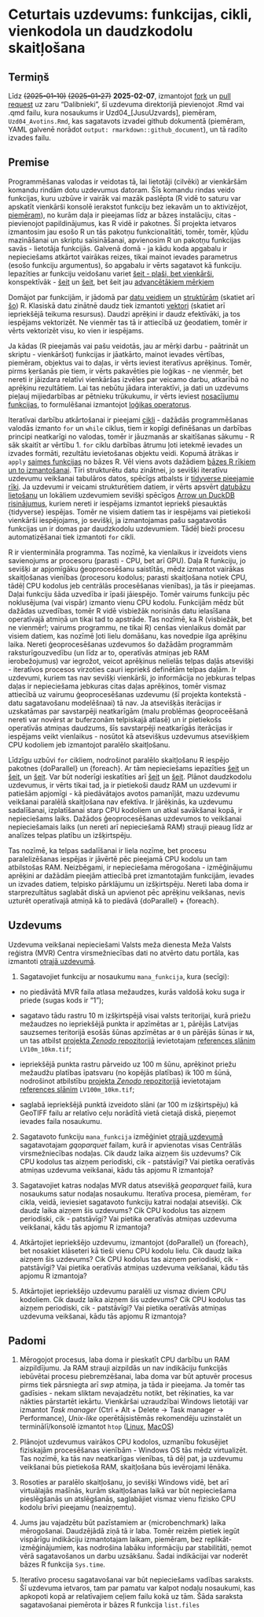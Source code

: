 Ceturtais uzdevums: funkcijas, cikli, vienkodola un daudzkodolu
skaitļošana
================

## Termiņš

Līdz ~~(2025-01-10)~~ ~~(2025-01-27)~~ **2025-02-07**, izmantojot
[fork](https://docs.github.com/en/pull-requests/collaborating-with-pull-requests/working-with-forks/fork-a-repo)
un [pull
request](https://docs.github.com/en/pull-requests/collaborating-with-pull-requests/proposing-changes-to-your-work-with-pull-requests/creating-a-pull-request-from-a-fork)
uz zaru “Dalibnieki”, šī uzdevuma direktorijā pievienojot .Rmd vai .qmd
failu, kura nosaukums ir Uzd04\_\[JusuUzvards\], piemēram,
`Uzd04_Avotins.Rmd`, kas sagatavots izvadei github dokumentā (piemēram,
YAML galvenē norādot `output: rmarkdown::github_document`), un tā radīto
izvades failu.

## Premise

Programmēšanas valodas ir veidotas tā, lai lietotāji (cilvēki) ar
vienkāršām komandu rindām dotu uzdevumus datoram. Šīs komandu rindas
veido funkcijas, kuru uzbūve ir vairāk vai mazāk paslēpta (R vidē to
saturu var apskatīt vienkārši konsolē ierakstot funkciju bez iekavām un
to aktivizējot,
[piemēram](https://intro2r.com/looking-behind-the-curtain.html)), no
kurām daļa ir pieejamas līdz ar bāzes instalāciju, citas - pievienojot
papildinājumus, kas R vidē ir pakotnes. Šī projekta ietvaros izmantosim
jau esošo R un tās pakotņu funkcionalitāti, tomēr, tomēr, kļūdu
mazināšanai un skriptu saīsināšanai, apvienosim R un pakotņu funkcijas
savās - lietotāja funkcijās. Galvenā domā - ja kādu koda apgabalu ir
nepieciešams atkārtot vairākas reizes, tikai mainot ievades parametrus
(esošo funkciju argumentus), šo apgabalu ir vērts sagatavot kā funkciju.
Iepazīties ar funkciju veidošanu variet [šeit - plaši, bet
vienkārši](https://intro2r.com/functions-in-r.html), konspektīvāk -
[šeit](https://r4ds.hadley.nz/functions) un
[šeit](https://r4ds.had.co.nz/functions.html), bet šeit jau
[advancētākiem mērķiem](http://adv-r.had.co.nz/Functions.html)

Domājot par funkcijām, ir jādomā par [datu
veidiem](https://intro2r.com/data-types.html) un
[struktūrām](https://intro2r.com/data-structures.html) (skatiet arī
[šo](http://adv-r.had.co.nz/Data-structures.html)) R. Klasiskā datu
zinātnē daudz tiek izmantoti
[vektori](https://r4ds.had.co.nz/vectors.html) (skatiet arī iepriekšējā
teikuma resursus). Daudzi aprēķini ir daudz efektīvāki, ja tos iespējams
vektorizēt. Ne vienmēr tas tā ir attiecībā uz ģeodatiem, tomēr ir vērts
vektorizēt visu, ko vien ir iespējams.

Ja kādas (R pieejamās vai pašu veidotās, jau ar mērķi darbu - paātrināt
un skriptu - vienkāršot) funkcijas ir jāatkārto, mainot ievades
vērtības, piemēram, objektus vai to daļas, ir vērts ieviest iteratīvus
aprēķinus. Tomēr, pirms ķeršanās pie tiem, ir vērts pakavēties pie
loģikas - ne vienmēr, bet nereti ir jāizdara relatīvi vienkāršas izvēles
par veicamo darbu, atkarībā no aprēķinu rezultātiem. Lai tas nebūtu
jādara interaktīvi, ja dati un uzdevums pieļauj mijiedarbības ar
pētnieku trūkukumu, ir vērts ieviest [nosacījumu
funkcijas](https://intro2r.com/conditional-statements.html), to
formulēšanai izmantojot [loģikas
operatorus](https://intro2r.com/combining-logical-operators.html).

Iteratīvai darbību atkārtošanai ir pieejami
[cikli](https://intro2r.com/loops.html) - dažādās programmēšanas valodās
izmanto `for` un `while` ciklus, tiem ir kopīgi definēšanas un darbības
principi neatkarīgi no valodas, tomēr ir jāuzmanās ar skaitīšanas
sākumu - R sāk skaitīt ar vērtību 1. `for` ciklu darbības ātrumu ļoti
ietekmē ievades un izvades formāti, rezultātu ievietošanas objektu
veidi. Kopumā ātrākas ir `apply` [saimes
funkcijas](https://intro2r.com/loops.html#if-not-loops-then-what) no
bāzes R. Vēl viens avots dažādiem [bāzes R rīkiem un to
izmantošanai](https://r4ds.hadley.nz/base-r). Tīri strukturētu datu
zinātnei, jo sevišķi iteratīvu uzdevumu veikšanai tabulāros datos,
spēcīgs atbalsts ir [tidyverse pieejamie
rīki](https://r4ds.hadley.nz/iteration). Ja uzdevumi ir veicami
strukturētiem datiem, ir vērts apsvērt [datubāzu
lietošanu](https://r4ds.hadley.nz/databases) un lokāliem uzdevumiem
sevišķi spēcīgos [Arrow un DuckDB
risinājumus](https://r4ds.hadley.nz/arrow), kuriem nereti ir iespējams
izmantot iepriekš piesauktās {tidyverse} iespējas. Tomēr ne visiem
datiem tas ir iespējams vai pietiekoši vienkārši iespējojams, jo
sevišķi, ja izmantojamas pašu sagatavotās funkcijas un ir domas par
daudzkodolu uzdevumiem. Tādēļ bieži procesu automatizēšanai tiek
izmantoti `for` cikli.

R ir vientermināla programma. Tas nozīmē, ka vienlaikus ir izveidots
viens savienojums ar procesoru (parasti - CPU, bet arī GPU). Daļa R
funkciju, jo sevišķi ar apjomīgāku ģeoprocesēšanu saistītās, mēdz
izmantot vairākas skaitļošanas vienības (procesoru kodolus; parasti
skaitļošana notiek CPU, tādēļ CPU kodolus jeb centrālās procesēšanas
vienības), ja tās ir pieejamas. Daļai funkciju šāda uzvedība ir īpaši
jāiespējo. Tomēr vairums funkciju pēc noklusējuma (vai vispār) izmanto
vienu CPU kodolu. Funkcijām mēdz būt dažādas uzvedības, tomēr R vidē
visbiežāk norisinās datu ielasīšana operatīvajā atmiņā un tikai tad to
apstrāde. Tas nozīmē, ka R (visbiežāk, bet ne vienmēr!; vairums
programmu, ne tikai R) cenšas vienlaikus domāt par visiem datiem, kas
nozīmē ļoti lielu domāšanu, kas novedpie ilga aprēķinu laika. Nereti
ģeoprocesēšanas uzdevumos šo dažādām programmām raksturīgouzvedību (un
līdz ar to, operatīvās atmiņas jeb RAM ierobežojumus) var iegrožot,
veicot aprēķinus nelielās telpas daļās atsevišķi - iteratīvos procesos
virzoties cauri iepriekš definētām telpas daļām. Ir uzdevumi, kuriem tas
nav sevišķi vienkārši, jo informācija no jebkuras telpas daļas ir
nepieciešama jebkuras citas daļas aprēķinos, tomēr vismaz attiecībā uz
vairumu ģeoprocesēšanas uzdevumu (šī projekta kontekstā - datu
sagatavošanu modelēšnaai) tā nav. Ja atsevišķās iterācijas ir uzskatāmas
par savstarpēji neatkarīgām (malu problēmas ģeoproceēšanā nereti var
novērst ar buferzonām telpiskajā atlasē) un ir pietiekošs operatīvās
atmiņas daudzums, šīs savstarpēji neatkarīgās iterācijas ir iespējams
veikt vienlaikus - nosūtot kā atsevišķus uzdevumus atsevišķiem CPU
kodoliem jeb izmantojot paralēlo skaitļošanu.

Līdzīgu uzbūvi `for` cikliem, nodrošinot paralēlo skaitļošanu R iespējo
pakotnes {doParallel} un {foreach}. Ar tām nepieciešams iepazīties
[šeit](https://cran.r-project.org/web/packages/doParallel/vignettes/gettingstartedParallel.pdf)
un
[šeit](https://cran.r-project.org/web/packages/foreach/vignettes/foreach.html),
un
[šeit](https://unc-libraries-data.github.io/R-Open-Labs/Extras/Parallel/foreach.html).
Var būt noderīgi ieskatīties arī
[šeit](https://privefl.github.io/blog/a-guide-to-parallelism-in-r/) un
[šeit](http://pablobarbera.com/ECPR-SC105/code/02-parallel-computing.html).
Plānot daudzkodolu uzdevumus, ir vērts tikai tad, ja ir pietiekoši daudz
RAM un uzdevumi ir patiešām apjomīgi - kā piedāvātajos avotos pamanījāt,
mazu uzdevumu veikšanai paralēlā skaitļošana nav efektīva. Ir jārēķinās,
ka uzdevumu sadalīšanai, izplatīšanai starp CPU kodoliem un atkal
savākšanai kopā, ir nepieciešams laiks. Dažādos ģeoprocesēšanas
uzdevumos to veikšanai nepieciešamais laiks (un nereti arī nepieciešamā
RAM) strauji pieaug līdz ar analīzes telpas platību un izšķirtspēju.

Tas nozīmē, ka telpas sadalīšanai ir liela nozīme, bet procesu
paralelizēšanas iespējas ir jāvērtē pēc pieejamā CPU kodolu un tam
atbilstošas RAM. Neizbēgami, ir nepieciešama mērogošana - izmēģinājumu
aprēķini ar dažādām pieejām attiecībā pret izmantotajām funkcijām,
ievades un izvades datiem, telpisko pārklājumu un izšķirtspēju. Nereti
laba doma ir starprezultātus saglabāt diskā un apvienot pēc aprēķinu
veikšanas, nevis uzturēt operatīvajā atmiņā kā to piedāvā {doParallel} +
{foreach}.

## Uzdevums

Uzdevuma veikšanai nepieciešami Valsts meža dienesta Meža Valsts
reģistra (MVR) Centra virsmežniecības dati no atvērto datu portāla, kas
izmantoti [otrajā uzdevumā](./Uzd02/Uzdevums02.md).

1.  Sagatavojiet funkciju ar nosaukumu `mana_funkcija`, kura (secīgi):

- no piedāvātā MVR faila atlasa mežaudzes, kurās valdošā koku suga ir
  priede (sugas kods ir “1”);

- sagatavo tādu rastru 10 m izšķirtspējā visai valsts teritorijai, kurā
  priežu mežaudzes no iepriekšējā punkta ir apzīmētas ar `1`, pārējās
  Latvijas sauzsemes teritorijā esošās šūnas apzīmētas ar `0` un pārējās
  šūnas ir `NA`, un tas atbilst [projekta *Zenodo*
  repozitorijā](https://zenodo.org/communities/hiqbiodiv/records?q=&l=list&p=1&s=10&sort=newest)
  ievietotajam [references slānim](https://zenodo.org/records/14497070)
  `LV10m_10km.tif`;

- iepriekšējā punkta rastru pārveido uz 100 m šūnu, aprēķinot priežu
  mežaudžu platības īpatsvaru (no kopējās platības) ik 100 m šūnā,
  nodrošinot atbilstību [projekta *Zenodo*
  repozitorijā](https://zenodo.org/communities/hiqbiodiv/records?q=&l=list&p=1&s=10&sort=newest)
  ievietotajam [references slānim](https://zenodo.org/records/14497070)
  `LV100m_10km.tif`;

- saglabā iepriekšējā punktā izveidoto slāni (ar 100 m izšķirtspēju) kā
  GeoTIFF failu ar relatīvo ceļu norādītā vietā cietajā diskā, pieņemot
  ievades faila nosaukumu.

2.  Sagatavoto funkciju `mana_funkcija` izmēģiniet [otrajā
    uzdevumā](./Uzd02/Uzdevums02.md) sagatavotajam *gqoparquet* failam,
    kurā ir apvienotas visas Centrālās virsmežniecības nodaļas. Cik
    daudz laika aizņem šis uzdevums? Cik CPU kodolus tas aizņem
    periodiski, cik - patstāvīgi? Vai pietika oeratīvās atmiņas uzdevuma
    veikšanai, kādu tās apjomu R izmantoja?

3.  Sagatavojiet katras nodaļas MVR datus atsevišķā *geoparquet* failā,
    kura nosaukums satur nodaļas nosaukumu. Iteratīva procesa, piemēram,
    `for` cikla, veidā, ieviesiet sagatavoto funkciju katrai nodaļai
    atsevišķi. Cik daudz laika aizņem šis uzdevums? Cik CPU kodolus tas
    aizņem periodiski, cik - patstāvīgi? Vai pietika oeratīvās atmiņas
    uzdevuma veikšanai, kādu tās apjomu R izmantoja?

4.  Atkārtojiet iepriekšējo uzdevumu, izmantojot {doParallel} un
    {foreach}, bet nosakiet klāseteri kā tieši vienu CPU kodolu lielu.
    Cik daudz laika aizņem šis uzdevums? Cik CPU kodolus tas aizņem
    periodiski, cik - patstāvīgi? Vai pietika oeratīvās atmiņas uzdevuma
    veikšanai, kādu tās apjomu R izmantoja?

5.  Atkārtojiet iepriekšējo uzdevumu paralēli uz vismaz diviem CPU
    kodoliem. Cik daudz laika aizņem šis uzdevums? Cik CPU kodolus tas
    aizņem periodiski, cik - patstāvīgi? Vai pietika oeratīvās atmiņas
    uzdevuma veikšanai, kādu tās apjomu R izmantoja?

## Padomi

1.  Mērogojot procesus, laba doma ir pieskatīt CPU darbību un RAM
    aizpildījumu. Ja RAM strauji aizpildās un nav indikāciju funkcijās
    iebūvētai procesu piebremzēšanai, laba doma var būt aptuvēr procesus
    pirms tiek pārsniegta arī *swp* atmiņa, ja tāda ir pieejama. Ja
    tomēr tas gadīsies - nekam sliktam nevajadzētu notikt, bet
    rēķinaties, ka var nākties pārstartēt iekārtu. Vienkāršai
    uzraudzībai Windows lietotāji var izmantot *Task manager* (Ctrl +
    Alt + Delete -\> Task manager -\> Performance), *Unix-like*
    operētājsistēmās rekomendēju uzinstalēt un terminālī/konsolē
    izmantot `htop` ([Linux](https://itsfoss.com/use-htop/),
    [MacOS](https://www.cyberciti.biz/faq/install-htop-on-macos-unix-desktop-running-macbook-pro/))

2.  Plānojot uzdevumus vairākos CPU kodolos, uzmanību fokusējiet
    fiziskajām procesēšanas vienībām - Windows OS tās mēdz virtualizēt.
    Tas nozīmē, ka tās nav neatkarīgas vienības, tā dēļ pat, ja uzdevumu
    veikšanai būs pietiekoša RAM, skaitļošana būs ievērojami lēnāka.

3.  Rosoties ar paralēlo skaitļošanu, jo sevišķi Windows vidē, bet arī
    virtuālajās mašīnās, kurām skaitļošanas laikā var būt nepieciešama
    pieslēgšanās un atslēgšanās, saglabājiet vismaz vienu fizisko CPU
    kodolu brīvi pieejamu (neaizņemtu).

4.  Jums jau vajadzētu būt pazīstamiem ar {microbenchmark} laika
    mērogošanai. Daudzējādā ziņā tā ir laba. Tomēr reizēm pietiek iegūt
    vispārīgu indikāciju izmantotajam laikam, piemēram, bez
    replikāt-izmēģinājumiem, kas nodrošina labāku informāciju par
    stabilitāti, ņemot vērā sagatavošanos un darbu uzsākšanu. Šadai
    indikācijai var noderēt bāzes R funkcija `Sys.time`.

5.  Iteratīvo procesu sagatavošanai var būt nepieciešams vadības
    saraksts. Šī uzdevuma ietvaros, tam par pamatu var kalpot nodaļu
    nosaukumi, kas apkopoti kopā ar relatīvajiem ceļiem failu kokā uz
    tām. Šāda saraksta sagatavošanai piemērota ir bāzes R funkcija
    `list.files`
